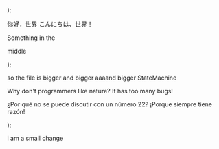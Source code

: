 );

你好，世界
こんにちは、世界！

Something
in
the

middle

);

so
the
file
is
bigger
and
bigger
aaaand
bigger
StateMachine

Why don't programmers like nature? It has too many bugs!

¿Por qué no se puede discutir con un número 22? ¡Porque siempre tiene razón!

);

i am a small change

